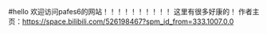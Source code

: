 #hello
欢迎访问pafes6的网站！！！！！！！！！！
这里有很多好康的！
作者主页：https://space.bilibili.com/526198467?spm_id_from=333.1007.0.0
